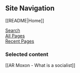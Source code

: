 ## Site Navigation

[[README|Home]]  

[Search](/search.html)  
[All Pages](/all-pages.html)  
[Recent Pages](/recent-pages.html)  

### Selected content

[[AR Moxon - What is a socialist]]  

